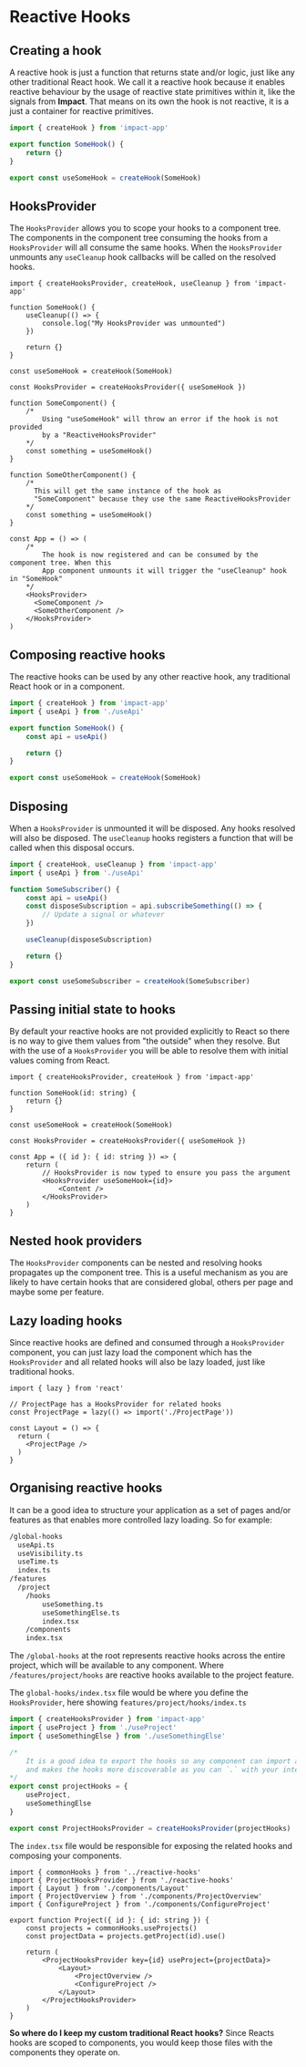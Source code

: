 # Reactive Hooks

## Creating a hook

A reactive hook is just a function that returns state and/or logic, just like any other traditional React hook. We call it a reactive hook because it enables reactive behaviour by the usage of reactive state primitives within it, like the signals from **Impact**. That means on its own the hook is not reactive, it is a just a container for reactive primitives.

```ts
import { createHook } from 'impact-app'

export function SomeHook() { 
    return {}
}

export const useSomeHook = createHook(SomeHook)
```

## HooksProvider

The `HooksProvider` allows you to scope your hooks to a component tree. The components in the component tree consuming the hooks from a `HooksProvider` will all consume the same hooks. When the `HooksProvider` unmounts any `useCleanup` hook callbacks will be called on the resolved hooks.

```tsx
import { createHooksProvider, createHook, useCleanup } from 'impact-app'

function SomeHook() {
    useCleanup(() => {
        console.log("My HooksProvider was unmounted")
    })

    return {}
}

const useSomeHook = createHook(SomeHook)

const HooksProvider = createHooksProvider({ useSomeHook })

function SomeComponent() {
    /*
        Using "useSomeHook" will throw an error if the hook is not provided
        by a "ReactiveHooksProvider"
    */
    const something = useSomeHook()
}

function SomeOtherComponent() {
    /* 
      This will get the same instance of the hook as
      "SomeComponent" because they use the same ReactiveHooksProvider
    */
    const something = useSomeHook()
}

const App = () => (
    /*
        The hook is now registered and can be consumed by the component tree. When this
        App component unmounts it will trigger the "useCleanup" hook in "SomeHook"
    */
    <HooksProvider>
      <SomeComponent />
      <SomeOtherComponent />
    </HooksProvider>
)
```


## Composing reactive hooks

The reactive hooks can be used by any other reactive hook, any traditional React hook or in a component.

```ts
import { createHook } from 'impact-app'
import { useApi } from './useApi'

export function SomeHook() {
    const api = useApi()

    return {}
}

export const useSomeHook = createHook(SomeHook)
```

## Disposing

When a `HooksProvider` is unmounted it will be disposed. Any hooks resolved will also be disposed. The `useCleanup` hooks registers a function that will be called when this disposal occurs.

```ts
import { createHook, useCleanup } from 'impact-app'
import { useApi } from './useApi'

function SomeSubscriber() {
    const api = useApi()
    const disposeSubscription = api.subscribeSomething(() => {
        // Update a signal or whatever    
    })

    useCleanup(disposeSubscription)

    return {}
}

export const useSomeSubscriber = createHook(SomeSubscriber)
```

## Passing initial state to hooks

By default your reactive hooks are not provided explicitly to React so there is no way to give them values from "the outside" when they resolve. But with the use of a `HooksProvider` you will be able to resolve them with initial values coming from React.

```tsx
import { createHooksProvider, createHook } from 'impact-app'

function SomeHook(id: string) {
    return {}
}

const useSomeHook = createHook(SomeHook)

const HooksProvider = createHooksProvider({ useSomeHook })

const App = ({ id }: { id: string }) => {
    return (
        // HooksProvider is now typed to ensure you pass the argument
        <HooksProvider useSomeHook={id}>
            <Content />
        </HooksProvider>
    )
}
```

## Nested hook providers

The `HooksProvider` components can be nested and resolving hooks propagates up the component tree. This is a useful mechanism as you are likely to have certain hooks that are considered global, others per page and maybe some per feature.

## Lazy loading hooks

Since reactive hooks are defined and consumed through a `HooksProvider` component, you can just lazy load the component which has the `HooksProvider` and all related hooks will also be lazy loaded, just like traditional hooks.

```tsx
import { lazy } from 'react'

// ProjectPage has a HooksProvider for related hooks
const ProjectPage = lazy(() => import('./ProjectPage'))

const Layout = () => {
  return (
    <ProjectPage />
  )
}
```

## Organising reactive hooks

It can be a good idea to structure your application as a set of pages and/or features as that enables more controlled lazy loading. So for example:

```bash
/global-hooks
  useApi.ts
  useVisibility.ts
  useTime.ts
  index.ts
/features
  /project
    /hooks
        useSomething.ts
        useSomethingElse.ts
        index.tsx
    /components
    index.tsx
```

The `/global-hooks` at the root represents reactive hooks across the entire project, which will be available to any component. Where `/features/project/hooks` are reactive hooks available to the project feature.

The `global-hooks/index.tsx` file would be where you define the `HooksProvider`, here showing `features/project/hooks/index.ts`

```ts
import { createHooksProvider } from 'impact-app'
import { useProject } from './useProject'
import { useSomethingElse } from './useSomethingElse'

/*
    It is a good idea to export the hooks so any component can import a single "projectHooks". This reduces number of imports
    and makes the hooks more discoverable as you can `.` with your intellisense to find all hooks for a certain page/feature etc.
*/
export const projectHooks = {
    useProject,
    useSomethingElse
}

export const ProjectHooksProvider = createHooksProvider(projectHooks)
```

The `index.tsx` file would be responsible for exposing the related hooks and composing your components.

```tsx
import { commonHooks } from '../reactive-hooks'
import { ProjectHooksProvider } from './reactive-hooks'
import { Layout } from './components/Layout'
import { ProjectOverview } from './components/ProjectOverview'
import { ConfigureProject } from './components/ConfigureProject'

export function Project({ id }: { id: string }) {
    const projects = commonHooks.useProjects()
    const projectData = projects.getProject(id).use()

    return (
        <ProjectHooksProvider key={id} useProject={projectData}>
            <Layout>
                <ProjectOverview />
                <ConfigureProject />
            </Layout>
        </ProjectHooksProvider>
    )
}
```

**So where do I keep my custom traditional React hooks?** Since Reacts hooks are scoped to components, you would keep those files with the components they operate on.
